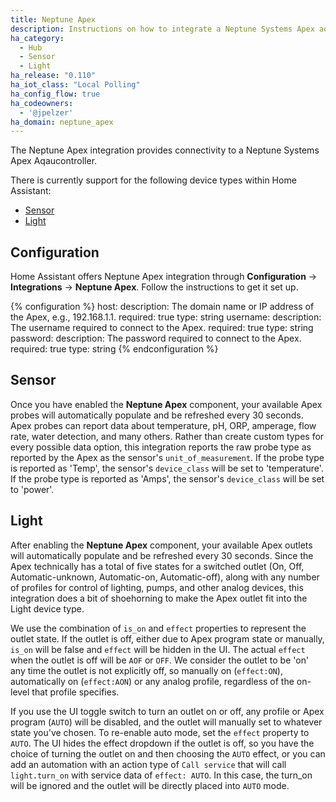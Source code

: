 ```yaml
---
title: Neptune Apex
description: Instructions on how to integrate a Neptune Systems Apex aquarium controller within Home Assistant.
ha_category:
  - Hub
  - Sensor
  - Light
ha_release: "0.110"
ha_iot_class: "Local Polling"
ha_config_flow: true
ha_codeowners:
  - '@jpelzer'
ha_domain: neptune_apex
---
```


The Neptune Apex integration provides connectivity to a Neptune Systems Apex Aqaucontroller.

There is currently support for the following device types within Home Assistant:

- [Sensor](#sensor)
- [Light](#light)

## Configuration

Home Assistant offers Neptune Apex integration through **Configuration** -> **Integrations** -> **Neptune Apex**. Follow the instructions to get it set up.

{% configuration %}
host:
  description: The domain name or IP address of the Apex, e.g., 192.168.1.1.
  required: true
  type: string
username:
  description: The username required to connect to the Apex.
  required: true
  type: string
password:
  description: The password required to connect to the Apex.
  required: true
  type: string
{% endconfiguration %}

## Sensor

Once you have enabled the **Neptune Apex** component, your available Apex probes will automatically populate and be refreshed every 30 seconds. Apex probes can report data about temperature, pH, ORP, amperage, flow rate, water detection, and many others. Rather than create custom types for every possible data option, this integration reports the raw probe type as reported by the Apex as the sensor's `unit_of_measurement`. If the probe type is reported as 'Temp', the sensor's `device_class` will be set to 'temperature'. If the probe type is reported as 'Amps', the sensor's `device_class` will be set to 'power'.

## Light
After enabling the **Neptune Apex** component, your available Apex outlets will automatically populate and be refreshed every 30 seconds. Since the Apex technically has a total of five states for a switched outlet (On, Off, Automatic-unknown, Automatic-on, Automatic-off), along with any number of profiles for control of lighting, pumps, and other analog devices, this integration does a bit of shoehorning to make the Apex outlet fit into the Light device type. 

We use the combination of `is_on` and `effect` properties to represent the outlet state. If the outlet is off, either due to Apex program state or manually, `is_on` will be false and `effect` will be hidden in the UI. The actual `effect` when the outlet is off will be `AOF` or `OFF`. We consider the outlet to be 'on' any time the outlet is not explicitly off, so manually on (`effect:ON`), automatically on (`effect:AON`) or any analog profile, regardless of the on-level that profile specifies.

If you use the UI toggle switch to turn an outlet on or off, any profile or Apex program (`AUTO`) will be disabled, and the outlet will manually set to whatever state you've chosen. To re-enable auto mode, set the `effect` property to `AUTO`. The UI hides the effect dropdown if the outlet is off, so you have the choice of turning the outlet on and then choosing the `AUTO` effect, or you can add an automation with an action type of `Call service` that will call `light.turn_on` with service data of `effect: AUTO`. In this case, the turn_on will be ignored and the outlet will be directly placed into `AUTO` mode.

